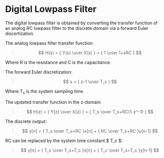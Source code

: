# Digital Lowpass Filter
The digital lowpass filter is obtained by converting the transfer function of an analog RC lowpass filter to the discrete domain via a forward Euler discertization.

The analog lowpass filter transfer function:
> $$ H(s) = { Y(s) \over X(s) } = { 1 \over 1+sRC } $$

Where R is the resistance and C is the capacitance.

The forward Euler discretization:
> $$ s = { z-1 \over T_s } $$

Where T<sub>s</sub> is the system sampling time.

The updated transfer function in the z-domain:
> $$ H(z) = { Y(z) \over X(z) } = { T_s \over T_s+RC(1-z^-1) } $$

The discrete output:
> $$ y[n] = { T_s \over T_s+RC }x[n] + { RC \over T_s+RC }y[n-1] $$

RC can be replaced by the system time constant $ T_c $:
> $$ y[n] = { T_s \over T_s+T_c }x[n] + { T_c \over T_s+T_c }y[n-1] $$

